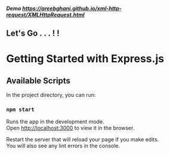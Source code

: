 ##### Demo https://areebghani.github.io/xml-http-request/XMLHttpRequest.html
 
 ## Let's Go . . . ! !
 
# Getting Started with Express.js

## Available Scripts

In the project directory, you can run:

### `npm start`

Runs the app in the development mode.\
Open [http://localhost:3000](http://localhost:3000) to view it in the browser.

Restart the server that will reload your page if you make edits.\
You will also see any lint errors in the console.
